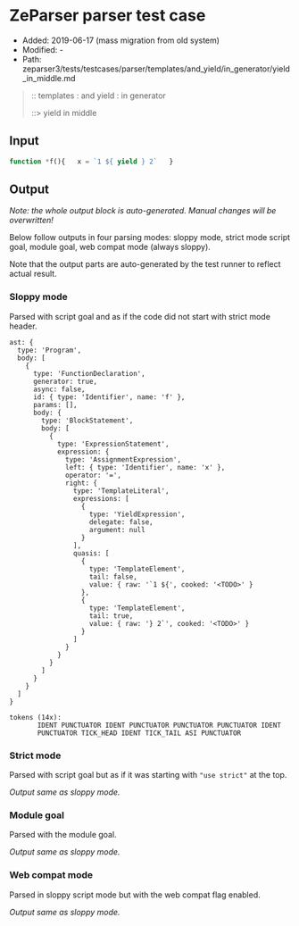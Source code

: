 # ZeParser parser test case

- Added: 2019-06-17 (mass migration from old system)
- Modified: -
- Path: zeparser3/tests/testcases/parser/templates/and_yield/in_generator/yield_in_middle.md

> :: templates : and yield : in generator
>
> ::> yield in middle

## Input

`````js
function *f(){   x = `1 ${ yield } 2`   }
`````

## Output

_Note: the whole output block is auto-generated. Manual changes will be overwritten!_

Below follow outputs in four parsing modes: sloppy mode, strict mode script goal, module goal, web compat mode (always sloppy).

Note that the output parts are auto-generated by the test runner to reflect actual result.

### Sloppy mode

Parsed with script goal and as if the code did not start with strict mode header.

`````
ast: {
  type: 'Program',
  body: [
    {
      type: 'FunctionDeclaration',
      generator: true,
      async: false,
      id: { type: 'Identifier', name: 'f' },
      params: [],
      body: {
        type: 'BlockStatement',
        body: [
          {
            type: 'ExpressionStatement',
            expression: {
              type: 'AssignmentExpression',
              left: { type: 'Identifier', name: 'x' },
              operator: '=',
              right: {
                type: 'TemplateLiteral',
                expressions: [
                  {
                    type: 'YieldExpression',
                    delegate: false,
                    argument: null
                  }
                ],
                quasis: [
                  {
                    type: 'TemplateElement',
                    tail: false,
                    value: { raw: '`1 ${', cooked: '<TODO>' }
                  },
                  {
                    type: 'TemplateElement',
                    tail: true,
                    value: { raw: '} 2`', cooked: '<TODO>' }
                  }
                ]
              }
            }
          }
        ]
      }
    }
  ]
}

tokens (14x):
       IDENT PUNCTUATOR IDENT PUNCTUATOR PUNCTUATOR PUNCTUATOR IDENT
       PUNCTUATOR TICK_HEAD IDENT TICK_TAIL ASI PUNCTUATOR
`````

### Strict mode

Parsed with script goal but as if it was starting with `"use strict"` at the top.

_Output same as sloppy mode._

### Module goal

Parsed with the module goal.

_Output same as sloppy mode._

### Web compat mode

Parsed in sloppy script mode but with the web compat flag enabled.

_Output same as sloppy mode._
